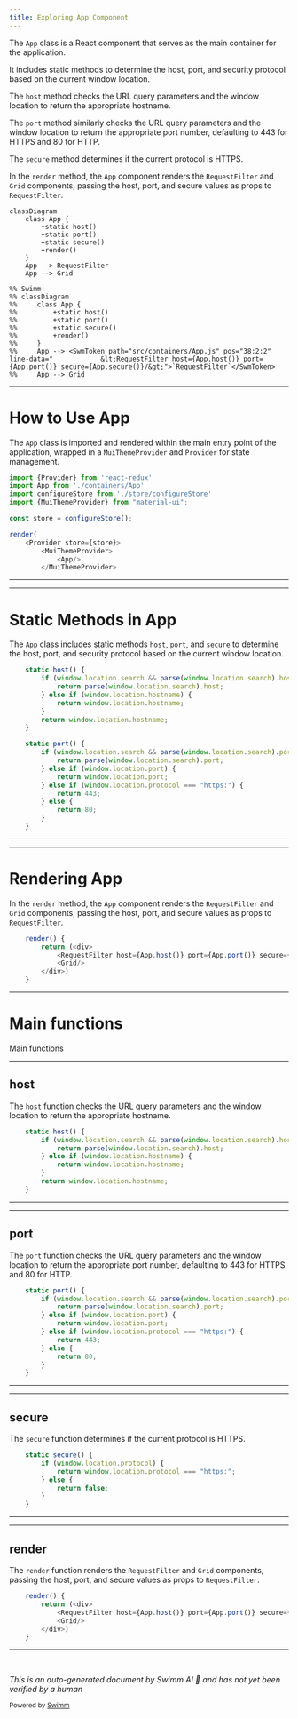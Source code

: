 ```yaml
---
title: Exploring App Component
---
```

The <SwmToken path="src/index.js" pos="4:2:2" line-data="import App from &#39;./containers/App&#39;">`App`</SwmToken> class is a React component that serves as the main container for the application.

It includes static methods to determine the host, port, and security protocol based on the current window location.

The <SwmToken path="src/containers/App.js" pos="7:3:3" line-data="    static host() {">`host`</SwmToken> method checks the URL query parameters and the window location to return the appropriate hostname.

The <SwmToken path="src/containers/App.js" pos="16:3:3" line-data="    static port() {">`port`</SwmToken> method similarly checks the URL query parameters and the window location to return the appropriate port number, defaulting to 443 for HTTPS and 80 for HTTP.

The <SwmToken path="src/containers/App.js" pos="28:3:3" line-data="    static secure() {">`secure`</SwmToken> method determines if the current protocol is HTTPS.

In the <SwmToken path="src/index.js" pos="10:0:0" line-data="render(">`render`</SwmToken> method, the <SwmToken path="src/index.js" pos="4:2:2" line-data="import App from &#39;./containers/App&#39;">`App`</SwmToken> component renders the <SwmToken path="src/containers/App.js" pos="38:2:2" line-data="            &lt;RequestFilter host={App.host()} port={App.port()} secure={App.secure()}/&gt;">`RequestFilter`</SwmToken> and <SwmToken path="src/containers/App.js" pos="39:2:2" line-data="            &lt;Grid/&gt;">`Grid`</SwmToken> components, passing the host, port, and secure values as props to <SwmToken path="src/containers/App.js" pos="38:2:2" line-data="            &lt;RequestFilter host={App.host()} port={App.port()} secure={App.secure()}/&gt;">`RequestFilter`</SwmToken>.

```mermaid
classDiagram
    class App {
        +static host()
        +static port()
        +static secure()
        +render()
    }
    App --> RequestFilter
    App --> Grid

%% Swimm:
%% classDiagram
%%     class App {
%%         +static host()
%%         +static port()
%%         +static secure()
%%         +render()
%%     }
%%     App --> <SwmToken path="src/containers/App.js" pos="38:2:2" line-data="            &lt;RequestFilter host={App.host()} port={App.port()} secure={App.secure()}/&gt;">`RequestFilter`</SwmToken>
%%     App --> Grid
```

<SwmSnippet path="/src/index.js" line="3">

---

# How to Use App

The <SwmToken path="src/index.js" pos="4:2:2" line-data="import App from &#39;./containers/App&#39;">`App`</SwmToken> class is imported and rendered within the main entry point of the application, wrapped in a <SwmToken path="src/index.js" pos="6:3:3" line-data="import {MuiThemeProvider} from &quot;material-ui&quot;;">`MuiThemeProvider`</SwmToken> and <SwmToken path="src/index.js" pos="3:3:3" line-data="import {Provider} from &#39;react-redux&#39;">`Provider`</SwmToken> for state management.

```javascript
import {Provider} from 'react-redux'
import App from './containers/App'
import configureStore from './store/configureStore'
import {MuiThemeProvider} from "material-ui";

const store = configureStore();

render(
    <Provider store={store}>
        <MuiThemeProvider>
            <App/>
        </MuiThemeProvider>
```

---

</SwmSnippet>

<SwmSnippet path="/src/containers/App.js" line="7">

---

# Static Methods in App

The <SwmToken path="src/index.js" pos="4:2:2" line-data="import App from &#39;./containers/App&#39;">`App`</SwmToken> class includes static methods <SwmToken path="src/containers/App.js" pos="7:3:3" line-data="    static host() {">`host`</SwmToken>, <SwmToken path="src/containers/App.js" pos="16:3:3" line-data="    static port() {">`port`</SwmToken>, and <SwmToken path="src/containers/App.js" pos="28:3:3" line-data="    static secure() {">`secure`</SwmToken> to determine the host, port, and security protocol based on the current window location.

```javascript
    static host() {
        if (window.location.search && parse(window.location.search).host) {
            return parse(window.location.search).host;
        } else if (window.location.hostname) {
            return window.location.hostname;
        }
        return window.location.hostname;
    }

    static port() {
        if (window.location.search && parse(window.location.search).port) {
            return parse(window.location.search).port;
        } else if (window.location.port) {
            return window.location.port;
        } else if (window.location.protocol === "https:") {
            return 443;
        } else {
            return 80;
        }
    }

```

---

</SwmSnippet>

<SwmSnippet path="/src/containers/App.js" line="36">

---

# Rendering App

In the <SwmToken path="src/containers/App.js" pos="36:1:1" line-data="    render() {">`render`</SwmToken> method, the <SwmToken path="src/containers/App.js" pos="38:7:7" line-data="            &lt;RequestFilter host={App.host()} port={App.port()} secure={App.secure()}/&gt;">`App`</SwmToken> component renders the <SwmToken path="src/containers/App.js" pos="38:2:2" line-data="            &lt;RequestFilter host={App.host()} port={App.port()} secure={App.secure()}/&gt;">`RequestFilter`</SwmToken> and <SwmToken path="src/containers/App.js" pos="39:2:2" line-data="            &lt;Grid/&gt;">`Grid`</SwmToken> components, passing the host, port, and secure values as props to <SwmToken path="src/containers/App.js" pos="38:2:2" line-data="            &lt;RequestFilter host={App.host()} port={App.port()} secure={App.secure()}/&gt;">`RequestFilter`</SwmToken>.

```javascript
    render() {
        return (<div>
            <RequestFilter host={App.host()} port={App.port()} secure={App.secure()}/>
            <Grid/>
        </div>)
    }
```

---

</SwmSnippet>

# Main functions

Main functions

<SwmSnippet path="/src/containers/App.js" line="7">

---

## host

The <SwmToken path="src/containers/App.js" pos="7:3:3" line-data="    static host() {">`host`</SwmToken> function checks the URL query parameters and the window location to return the appropriate hostname.

```javascript
    static host() {
        if (window.location.search && parse(window.location.search).host) {
            return parse(window.location.search).host;
        } else if (window.location.hostname) {
            return window.location.hostname;
        }
        return window.location.hostname;
    }
```

---

</SwmSnippet>

<SwmSnippet path="/src/containers/App.js" line="16">

---

## port

The <SwmToken path="src/containers/App.js" pos="16:3:3" line-data="    static port() {">`port`</SwmToken> function checks the URL query parameters and the window location to return the appropriate port number, defaulting to 443 for HTTPS and 80 for HTTP.

```javascript
    static port() {
        if (window.location.search && parse(window.location.search).port) {
            return parse(window.location.search).port;
        } else if (window.location.port) {
            return window.location.port;
        } else if (window.location.protocol === "https:") {
            return 443;
        } else {
            return 80;
        }
    }
```

---

</SwmSnippet>

<SwmSnippet path="/src/containers/App.js" line="28">

---

## secure

The <SwmToken path="src/containers/App.js" pos="28:3:3" line-data="    static secure() {">`secure`</SwmToken> function determines if the current protocol is HTTPS.

```javascript
    static secure() {
        if (window.location.protocol) {
            return window.location.protocol === "https:";
        } else {
            return false;
        }
    }
```

---

</SwmSnippet>

<SwmSnippet path="/src/containers/App.js" line="36">

---

## render

The <SwmToken path="src/containers/App.js" pos="36:1:1" line-data="    render() {">`render`</SwmToken> function renders the <SwmToken path="src/containers/App.js" pos="38:2:2" line-data="            &lt;RequestFilter host={App.host()} port={App.port()} secure={App.secure()}/&gt;">`RequestFilter`</SwmToken> and <SwmToken path="src/containers/App.js" pos="39:2:2" line-data="            &lt;Grid/&gt;">`Grid`</SwmToken> components, passing the host, port, and secure values as props to <SwmToken path="src/containers/App.js" pos="38:2:2" line-data="            &lt;RequestFilter host={App.host()} port={App.port()} secure={App.secure()}/&gt;">`RequestFilter`</SwmToken>.

```javascript
    render() {
        return (<div>
            <RequestFilter host={App.host()} port={App.port()} secure={App.secure()}/>
            <Grid/>
        </div>)
    }
```

---

</SwmSnippet>

&nbsp;

*This is an auto-generated document by Swimm AI 🌊 and has not yet been verified by a human*

<SwmMeta version="3.0.0" repo-id="Z2l0aHViJTNBJTNBbW9ja3NlcnZlci11aSUzQSUzQVN3aW1tLURlbW8=" repo-name="mockserver-ui"><sup>Powered by [Swimm](/)</sup></SwmMeta>
